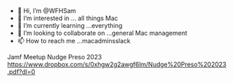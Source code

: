 - 👋 Hi, I’m @WFHSam
- 👀 I’m interested in ... all things Mac
- 🌱 I’m currently learning ...everything
- 💞️ I’m looking to collaborate on ...general Mac management
- 📫 How to reach me ...macadminsslack

<!---
WFHSam/WFHSam is a ✨ special ✨ repository because its `README.md` (this file) appears on your GitHub profile.
You can click the Preview link to take a look at your changes.
--->
Jamf Meetup Nudge Preso 2023
https://www.dropbox.com/s/0xhgw2g2awgf6lm/Nudge%20Preso%202023.pdf?dl=0
